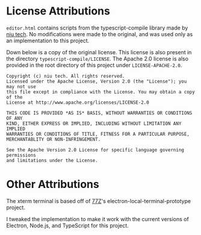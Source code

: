 # License Attributions

`editor.html` contains scripts from the typescript-compile library made by [niu tech](https://github.com/niutech/typescript-compile). No modifications were made to the original, and was used only as an implementation to this project.

Down below is a copy of the original license. This license is also present in the directory `typescript-compile/LICENSE`. The Apache 2.0 license is also provided in the root directory of this project under `LICENSE-APACHE-2.0`.

```
Copyright (c) niu tech. All rights reserved. 
Licensed under the Apache License, Version 2.0 (the "License"); you may not use
this file except in compliance with the License. You may obtain a copy of the
License at http://www.apache.org/licenses/LICENSE-2.0 
 
THIS CODE IS PROVIDED *AS IS* BASIS, WITHOUT WARRANTIES OR CONDITIONS OF ANY
KIND, EITHER EXPRESS OR IMPLIED, INCLUDING WITHOUT LIMITATION ANY IMPLIED
WARRANTIES OR CONDITIONS OF TITLE, FITNESS FOR A PARTICULAR PURPOSE, 
MERCHANTABLITY OR NON-INFRINGEMENT. 
 
See the Apache Version 2.0 License for specific language governing permissions
and limitations under the License.
```

# Other Attributions

The xterm terminal is based off of [77Z](https://github.com/77Z/electron-local-terminal-prototype)'s electron-local-terminal-prototype project.

I tweaked the implementation to make it work with the current versions of Electron, Node.js, and TypeScript for this project.